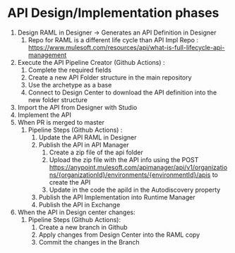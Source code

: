 # API Design/Implementation phases

1. Design RAML in Designer → Generates an API Definition in Designer 
    1. Repo for RAML is a different life cycle than API Impl Repo : https://www.mulesoft.com/resources/api/what-is-full-lifecycle-api-management
1. Execute the API Pipeline Creator (Github Actions) :
    1. Complete the required fields
    1. Create a new API Folder structure in the main repository 
    1. Use the archetype as a base
    1. Connect to Design Center to download the API definition into the new folder structure 
1. Import the API from Designer with Studio
1. Implement the API 
1. When PR is merged to master
    1. Pipeline Steps (Github Actions) :
        1. Update the API RAML in Designer 
        1. Publish the API in API Manager
            1. Create a zip file of the api folder
            1. Upload the zip file with the API info using the POST https://anypoint.mulesoft.com/apimanager/api/v1/organizations/{organizationId}/environments/{environmentId}/apis  to create the API
            1. Update in the code the apiId in the Autodiscovery property
        1. Publish the API Implementation into Runtime Manager
        1. Publish the API in Exchange
1. When the API in Design center changes:
    1. Pipeline Steps (Github Actions):
        1. Create a new branch in Github
        1. Apply changes from Design Center into the RAML copy
        1. Commit the changes in the Branch    
